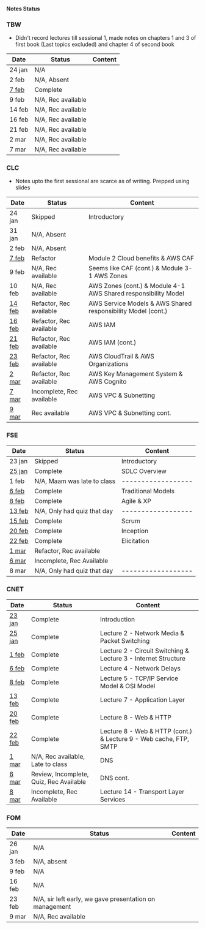 #### Notes Status

### TBW
- Didn't record lectures till sessional 1, made notes on chapters 1 and 3 of first book (Last topics excluded) and chapter 4 of second book

| Date                                                                                            | Status             | Content |
| ----------------------------------------------------------------------------------------------- | ------------------ | ------- |
| 24 jan                                                                                          | N/A                |         |
| 2 feb                                                                                           | N/A, Absent        |         |
| [7 feb](https://github.com/4W4I5/Semester-4-Notes/blob/main/TBW/TBW%207%20Feb%2C%20%202023.md)| Complete           |         |
| 9 feb                                                                                           | N/A, Rec available |         |
| 14 feb                                                                                          | N/A, Rec available |         |
| 16 feb                                                                                          | N/A, Rec available |         |
| 21 feb                                                                                          | N/A, Rec available |         |
| 2 mar                                                                                           | N/A, Rec available |         |
| 7 mar                                                                                           | N/A, Rec available |         |

### CLC
- Notes upto the first sessional are scarce as of writing. Prepped using slides

| Date   | Status                    | Content                                                        |
| ------ | ------------------------- | -------------------------------------------------------------- |
| 24 jan | Skipped                   | Introductory                                                   |
| 31 jan | N/A, Absent               |                                                                |
| 2 feb  | N/A, Absent               |                                                                |
| [7 feb](https://github.com/4W4I5/Semester-4-Notes/blob/main/CLC/CLC%207%20Feb%2C%202023.md)  | Refactor                  | Module 2 Cloud benefits & AWS CAF                              |
| 9 feb  | N/A, Rec available        | Seems like CAF (cont.) & Module 3-1 AWS Zones                  |
| 10 feb | N/A, Rec available        | AWS Zones (cont.) & Module 4-1 AWS Shared responsibility Model |
| [14 feb](https://github.com/4W4I5/Semester-4-Notes/blob/main/CLC/CLC%2014%20Feb%2C%202023.md) | Refactor, Rec available   | AWS Service Models & AWS Shared responsibility Model (cont.)   |
| [16 feb](https://github.com/4W4I5/Semester-4-Notes/blob/main/CLC/CLC%2016%20Feb%2C%202023.md) | Refactor, Rec available   | AWS IAM                                                        |
| [21 feb](https://github.com/4W4I5/Semester-4-Notes/blob/main/CLC/CLC%2021%20Feb%2C%202023.md) | Refactor, Rec available   | AWS IAM (cont.)                                                |
| [23 feb](https://github.com/4W4I5/Semester-4-Notes/blob/main/CLC/CLC%2023%20Feb%2C%202023.md) | Refactor, Rec available   | AWS CloudTrail & AWS Organizations                             |
| [2 mar](https://github.com/4W4I5/Semester-4-Notes/blob/main/CLC/CLC%202%20Mar%2C%202023.md)  | Refactor, Rec available   | AWS Key Management System & AWS Cognito                        |
| [7 mar](https://github.com/4W4I5/Semester-4-Notes/blob/main/CLC/CLC%207%20Mar%2C%202023.md)  | Incomplete, Rec available | AWS VPC & Subnetting                                           |
| [9 mar](https://github.com/4W4I5/Semester-4-Notes/blob/main/CLC/CLC%209%20Mar%2C%202023.md)  | Rec available             | AWS VPC & Subnetting cont.                                  | 


### FSE
| Date   | Status                      | Content            |
| ------ | --------------------------- | ------------------ |
| 23 jan | Skipped                     | Introductory       |
| [25 jan](https://github.com/4W4I5/Semester-4-Notes/blob/main/FSE/FSE%2025%20Jan%2C%202023%20(SDLC).md) | Complete                    | SDLC Overview      |
| 1 feb  | N/A, Maam was late to class | ------------------ |
| [6 feb](https://github.com/4W4I5/Semester-4-Notes/blob/main/FSE/FSE%206%20Feb%2C%202023%20(Traditional%20Models).md)  | Complete                    | Traditional Models |
| [8 feb](https://github.com/4W4I5/Semester-4-Notes/blob/main/FSE/FSE%208%20Feb%2C%202023%20(Agile%20%26%20XP%20Programming).md)  | Complete                    | Agile & XP         |
| [13 feb](https://github.com/4W4I5/Semester-4-Notes/blob/main/FSE/FSE%2013%20Feb%2C%202023%20(Scrum).md) | N/A, Only had quiz that day | ------------------ |
| [15 feb](https://github.com/4W4I5/Semester-4-Notes/blob/main/FSE/FSE%2015%20Feb%2C%202023%20(Scrum).md) | Complete                    | Scrum              |
| [20 feb](https://github.com/4W4I5/Semester-4-Notes/blob/main/FSE/FSE%2020%20Feb%2C%202023%20(Scrum).md) | Complete                    | Inception          |
| [22 feb](https://github.com/4W4I5/Semester-4-Notes/blob/main/FSE/FSE%2022%20Feb%2C%202023%20(Scrum).md) | Complete                    | Elicitation        |
| [1 mar](https://github.com/4W4I5/Semester-4-Notes/blob/main/FSE/FSE%201%20Mar%2C%202023.md)  | Refactor, Rec available     |                    |
| [6 mar](https://github.com/4W4I5/Semester-4-Notes/blob/main/FSE/FSE%206%20Mar%2C%202023.md)  | Incomplete, Rec Available   |                    |
| 8 mar  | N/A, Only had quiz that day | ------------------ |

### CNET
| Date   | Status                                  | Content                                                           |
| ------ | --------------------------------------- | ----------------------------------------------------------------- |
| [23 jan](https://github.com/4W4I5/Semester-4-Notes/blob/main/CNET/CNET%2023%20Jan%2C%202023.md) | Complete                                | Introduction                                                      |
| [25 jan](https://github.com/4W4I5/Semester-4-Notes/blob/main/CNET/CNET%2025%20Jan%2C%202023.md) | Complete                                | Lecture 2 - Network Media & Packet Switching                      |
| [1 feb](https://github.com/4W4I5/Semester-4-Notes/blob/main/CNET/CNET%201%20Feb%2C%202023.md)  | Complete                                | Lecture 2 - Circuit Switching & Lecture 3 - Internet Structure    |
| [6 feb](https://github.com/4W4I5/Semester-4-Notes/blob/main/CNET/CNET%206%20Feb%2C%202023.md)  | Complete                                | Lecture 4 - Network Delays                                        |
| [8 feb](https://github.com/4W4I5/Semester-4-Notes/blob/main/CNET/CNET%208%20Feb%2C%202023.md)  | Complete                                | Lecture 5 - TCP/IP Service Model & OSI Model                      |
| [13 feb](https://github.com/4W4I5/Semester-4-Notes/blob/main/CNET/CNET%2013%20Feb%2C%202023.md) | Complete                                | Lecture 7 - Application Layer                                     |
| [20 feb](https://github.com/4W4I5/Semester-4-Notes/blob/main/CNET/CNET%2020%20Feb%2C%202023.md) | Complete                                | Lecture 8 - Web & HTTP                                            |
| [22 feb](https://github.com/4W4I5/Semester-4-Notes/blob/main/CNET/CNET%2022%20Feb%2C%202023.md) | Complete                                | Lecture 8 - Web & HTTP (cont.) & Lecture 9 - Web cache, FTP, SMTP |
| [1 mar](https://github.com/4W4I5/Semester-4-Notes/blob/main/CNET/CNET%201%20Mar%2C%202023.md)  | N/A, Rec available, Late to class       | DNS                                                               |
| [6 mar](https://github.com/4W4I5/Semester-4-Notes/blob/main/CNET/CNET%206%20Mar%2C%202023.md)  | Review, Incomplete, Quiz, Rec Available | DNS cont.                                                         |
| [8 mar](CNET_8_Mar,_2023.md) | Incomplete, Rec Available                           | Lecture 14 - Transport Layer Services                             | 

### FOM
| Date   | Status                                                  | Content |
| ------ | ------------------------------------------------------- | ------- |
| 26 jan | N/A                                                     |         |
| 3 feb  | N/A, absent                                             |         |
| 9 feb  | N/A                                                     |         |
| 16 feb | N/A                                                     |         |
| 23 feb | N/A, sir left early, we gave presentation on management |         |
| 9 mar  | N/A, Rec available                                      |         |
